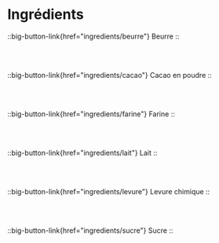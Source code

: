 # Ingrédients

::big-button-link{href="ingredients/beurre"}
Beurre
::

<br/>
<br/>

::big-button-link{href="ingredients/cacao"}
Cacao en poudre
::

<br/>
<br/>

::big-button-link{href="ingredients/farine"}
Farine
::

<br/>
<br/>

::big-button-link{href="ingredients/lait"}
Lait
::

<br/>
<br/>

::big-button-link{href="ingredients/levure"}
Levure chimique
::

<br/>
<br/>

<!--::big-button-link{href="ingredients/levuredeboulanger"}
Levure de boulanger
::

<br/>
<br/>

::big-button-link{href="ingredients/sel"}
Sel
::

<br/>
<br/>-->

::big-button-link{href="ingredients/sucre"}
Sucre
::

<br/>
<br/>

<!--::big-button-link{href="ingredients/sucrevanille"}
Sucre vanillé
::-->
